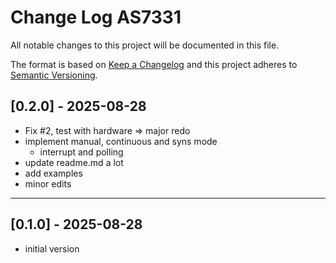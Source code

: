 # Change Log AS7331

All notable changes to this project will be documented in this file.

The format is based on [Keep a Changelog](http://keepachangelog.com/)
and this project adheres to [Semantic Versioning](http://semver.org/).


## [0.2.0] - 2025-08-28
- Fix #2, test with hardware => major redo
- implement manual, continuous and syns mode
  - interrupt and polling
- update readme.md a lot
- add examples
- minor edits

----

## [0.1.0] - 2025-08-28
- initial version
